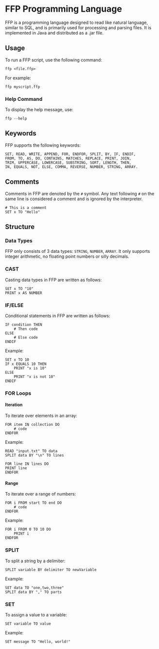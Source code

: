 # FFP Programming Language

FFP is a programming language designed to read like natural language, similar to SQL, and is primarily used for processing and parsing files. 
It is implemented in Java and distributed as a .jar file.

## Usage

To run a FFP script, use the following command:
```textmate
ffp <file.ffp>
```


For example:
```textmate
ffp myscript.ffp
```

### Help Command

To display the help message, use:
```textmate
ffp --help
```

## Keywords

FFP supports the following keywords:
```textmate
SET, READ, WRITE, APPEND, FOR, ENDFOR, SPLIT, BY, IF, ENDIF,
FROM, TO, AS, DO, CONTAINS, MATCHES, REPLACE, PRINT, JOIN,
TRIM, UPPERCASE, LOWERCASE, SUBSTRING, SORT, LENGTH, THEN,
IN, EQUALS, NOT, ELSE, COMMA, REVERSE, NUMBER, STRING, ARRAY.
```


## Comments

Comments in FFP are denoted by the `#` symbol. Any text following `#` on the same line is considered a comment and is ignored by the interpreter.

```textmate
# This is a comment
SET x TO "Hello"
```


## Structure

### Data Types
FFP only consists of 3 data types: `STRING`, `NUMBER`, `ARRAY`.
It only supports integer arithmetic, no floating point numbers or silly decimals.

### CAST

Casting data types in FFP are written as follows:
```textmate
SET x TO "10"
PRINT x AS NUMBER
```

### IF/ELSE

Conditional statements in FFP are written as follows:
```textmate
IF condition THEN
    # Then code
ELSE
    # Else code
ENDIF
```

Example:
```textmate
SET x TO 10
IF x EQUALS 10 THEN
    PRINT "x is 10"
ELSE
    PRINT "x is not 10"
ENDIF
```

### FOR Loops

#### Iteration

To iterate over elements in an array:
```textmate
FOR item IN collection DO
    # code
ENDFOR
```

Example:
```textmate
READ "input.txt" TO data
SPLIT data BY "\n" TO lines

FOR line IN lines DO
PRINT line
ENDFOR
```


#### Range

To iterate over a range of numbers:
```textmate
FOR i FROM start TO end DO
    # code
ENDFOR
```

Example:

```textmate
FOR i FROM 0 TO 10 DO
    PRINT i
ENDFOR
```

### SPLIT

To split a string by a delimiter:

```textmate
SPLIT variable BY delimiter TO newVariable
```

Example:
```textmate
SET data TO "one,two,three"
SPLIT data BY "," TO parts
```

### SET

To assign a value to a variable:

```textmate
SET variable TO value
```

Example:

```textmate
SET message TO "Hello, world!"
```
